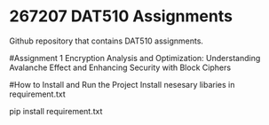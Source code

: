 # 267207 DAT510 Assignments 
Github repository that contains DAT510 assignments.

#Assignment 1
Encryption Analysis and Optimization: Understanding
Avalanche Effect and Enhancing Security with Block
Ciphers

#How to Install and Run the Project
Install nesesary libaries in requirement.txt

pip install requirement.txt
